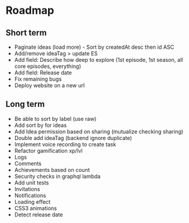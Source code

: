 Roadmap
=======

Short term
-----------

- Paginate ideas (load more) - Sort by createdAt desc then id ASC
- Add/remove ideaTag > update ES
- Add field: Describe how deep to explore (1st episode, 1st season, all core episodes, everything)
- Add field: Release date
- Fix remaining bugs
- Deploy website on a new url

Long term
---------

- Be able to sort by label (use raw)
- Add sort by for ideas
- Add Idea permission based on sharing (mutualize checking sharing)
- Double add ideaTag (backend ignore duplicate)
- Implement voice recording to create task
- Refactor gamification xp/lvl
- Logs
- Comments
- Achievements based on count
- Security checks in graphql lambda
- Add unit tests
- Invitations
- Notifications
- Loading effect
- CSS3 animations
- Detect release date
